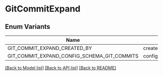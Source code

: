 # GitCommitExpand

## Enum Variants

| Name | Value |
|---- | -----|
| GIT_COMMIT_EXPAND_CREATED_BY | created_by |
| GIT_COMMIT_EXPAND_CONFIG_SCHEMA_GIT_COMMITS | config_schema_git_commits |


[[Back to Model list]](../README.md#documentation-for-models) [[Back to API list]](../README.md#documentation-for-api-endpoints) [[Back to README]](../README.md)


